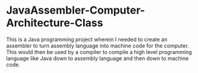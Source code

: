 # JavaAssembler-Computer-Architecture-Class
This is a Java programming project wherein I needed to create an assembler to turn assembly language into machine code for the computer.
This would then be used by a compiler to compile a high level programming language like Java down to assembly language and then down to machine code.
